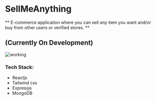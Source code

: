 # SellMeAnything

** E-commerce application where you can sell any item you want and/or buy from other users or verified stores. **

## (Currently On Development)
![working](https://media3.giphy.com/media/bAplZhiLAsNnG/giphy.gif?cid=790b76115f5fa1abcb55ac49d703197a4058ab23428ee2dd&rid=giphy.gif&ct=g)

### Tech Stack: 
- Reactjs
- Tailwind css
- Expressjs
- MongoDB

